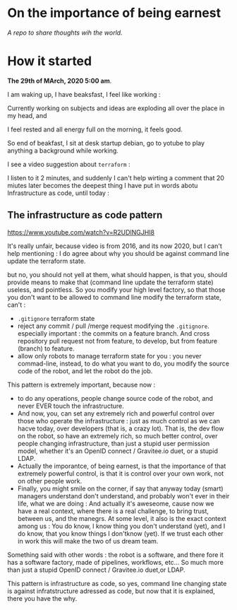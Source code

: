 # On the importance of being earnest

_A repo to share thoughts wih the world._


# How it started

**The 29th of MArch, 2020 5:00 am**.

I am waking up, I have beaksfast, I feel like working :

Currently working on subjects and ideas are exploding all over the place in my head, and

I feel rested and all energy full on the morning, it feels good.

So end of beakfast, I sit at desk startup debian, go to yotube to play anything a background while working.

I see a video suggestion about `terraform` :


I listen to it 2 minutes, and suddenly I can't help wirting a comment that 20 miutes later becomes the
deepest thing I have put in words abotu Infrastructure as code, until today :



## The infrastructure as code pattern


https://www.youtube.com/watch?v=R2UDlNGJHI8

It's really unfair, because video is from 2016, and its now 2020, but I can't help mentioning :
I do agree about why you should be against command line update the terraform state.

but no, you should not yell at them, what should happen, is that you, should provide means to make that (command line update the terraform state) useless, and pointless. So you modify your high level factory, so that those you don't want to be allowed to command line modify the terraform state, can't :
* `.gitignore` terraform state
* reject any commit / pull /merge request modifying the `.gitignore`. especially important : the commits on a feature branch. And cross repository pull request not from feature, to develop, but from feature (branch) to feature.
* allow only robots to manage terraform state for you : you never commad-line, instead, to do what you want to do, you modify the source code of the robot, and let the robot do the job.

This pattern is extremely important, because now :
* to do any operations, people change source code of the robot, and never EVER touch the infrastructure.
* And now, you, can set any extremely rich and powerful control over those who operate the infrastructure : just as much control as we can hacve today, over developers (that is, a crazy lot). That is, the dev flow on the robot, so have an extremely rich, so much better control, over people changing infrastructure, than just a stupid user permission model, whether it's an OpenID connect / Gravitee.io duet, or a stupid LDAP.
* Actually the imporantce, of being earnest, is that the importance of that extremely powerful control, is that it is control over your own work, not on other people work.
* Finally, you might smile on the corner, if say that anyway today (smart) managers understand don't understand, and probably won't ever in their life, what we are doing : And actually it's aweseome, cause now we have a real context, where there is a real challenge, to bring trust, between us, and the manegrs. At some level, it also is the exact context among us : You do know, I know thing you don't understand (yet), and I do know, that you know things I don'tknow (yet). If we trust each other in work this will make the two of us dream team.

Something said with other words : the robot is a software, and there fore it has a software factory, made of pipelines, workflows, etc... So much more than just a stupid  OpenID connect / Gravitee.io duet,or LDAP.



This pattern is infrastructure as code, so yes, command line changing state is against infratstructure adressed as code, but now that it is explained, there you have the why.
